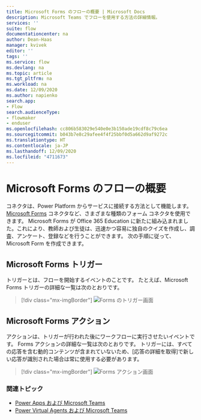 ```yaml
---
title: Microsoft Forms のフローの概要 | Microsoft Docs
description: Microsoft Teams でフローを使用する方法の詳細情報。
services: ''
suite: flow
documentationcenter: na
author: Dean-Haas
manager: kvivek
editor: ''
tags: ''
ms.service: flow
ms.devlang: na
ms.topic: article
ms.tgt_pltfrm: na
ms.workload: na
ms.date: 12/09/2020
ms.author: napienko
search.app:
- Flow
search.audienceType:
- flowmaker
- enduser
ms.openlocfilehash: cc806b583029e540e0e3b150ade19cdf8c79c6ea
ms.sourcegitcommit: b043b7e8c29afee4f4f25bbf0d5a662d9af9272c
ms.translationtype: HT
ms.contentlocale: ja-JP
ms.lasthandoff: 12/09/2020
ms.locfileid: "4711673"
---
```

# <a name="overview-of-flows-with-microsoft-forms"></a>Microsoft Forms のフローの概要 

コネクタは、Power Platform からサービスに接続する方法として機能します。 [Microsoft Forms](/connectors/microsoftforms/) コネクタなど、さまざまな種類のフォーム コネクタを使用できます。 Microsoft Forms が Office 365 Education に新たに組み込まれました。これにより、教師および生徒は、迅速かつ容易に独自のクイズを作成し、調査、アンケート、登録などを行うことができます。 次の手順に従って、Microsoft Form を作成できます。

## <a name="microsoft-forms-trigger"></a>Microsoft Forms トリガー
トリガーとは、フローを開始するイベントのことです。 たとえば、Microsoft Forms トリガーの詳細な一覧は次のとおりです。

   > [!div class="mx-imgBorder"]
   > ![Forms のトリガー画面](..\media\forms\forms-trigger.png "Power Automate でのフォーム トリガーを示す画面")

## <a name="microsoft-forms-action"></a>Microsoft Forms アクション
アクションは、トリガーが行われた後にワークフローに実行させたいイベントです。 Forms アクションの詳細な一覧は次のとおりです。 トリガーには、すべての応答を含む動的コンテンツが含まれていないため、[応答の詳細を取得]で新しい応答が識別された場合は常に使用する必要があります。

   > [!div class="mx-imgBorder"]
   > ![Forms アクション画面](..\media\forms\forms-action.png "Power Automate でのフォーム アクションを示す画面")


### <a name="related-topics"></a>関連トピック

- [Power Apps および Microsoft Teams](/powerapps/teams/overview)
- [Power Virtual Agents および Microsoft Teams]( https://aka.ms/pva-teams-docs)
